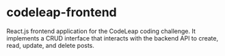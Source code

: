 # codeleap-frontend
React.js frontend application for the CodeLeap coding challenge. It implements a CRUD interface that interacts with the backend API to create, read, update, and delete posts.
